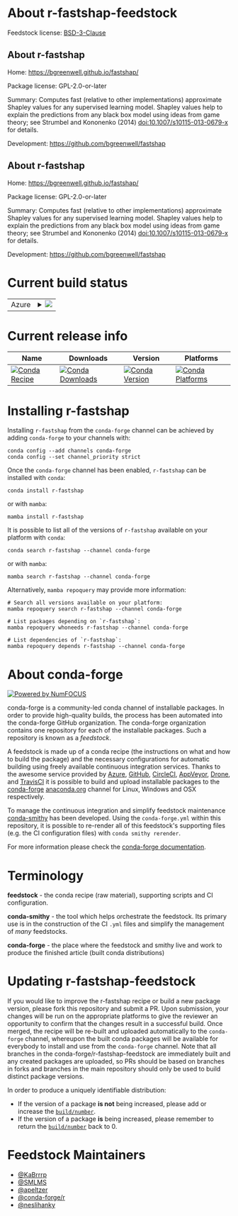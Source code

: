About r-fastshap-feedstock
==========================

Feedstock license: [BSD-3-Clause](https://github.com/conda-forge/r-fastshap-feedstock/blob/main/LICENSE.txt)


About r-fastshap
----------------

Home: https://bgreenwell.github.io/fastshap/

Package license: GPL-2.0-or-later

Summary: Computes fast (relative to other implementations) approximate Shapley values for any supervised learning model. Shapley values help to explain the predictions from any black box model using ideas from game theory; see Strumbel and Kononenko (2014) <doi:10.1007/s10115-013-0679-x> for details.

Development: https://github.com/bgreenwell/fastshap

About r-fastshap
----------------

Home: https://bgreenwell.github.io/fastshap/

Package license: GPL-2.0-or-later

Summary: Computes fast (relative to other implementations) approximate Shapley values for any supervised learning model. Shapley values help to explain the predictions from any black box model using ideas from game theory; see Strumbel and Kononenko (2014) <doi:10.1007/s10115-013-0679-x> for details.

Development: https://github.com/bgreenwell/fastshap

Current build status
====================


<table>
    
  <tr>
    <td>Azure</td>
    <td>
      <details>
        <summary>
          <a href="https://dev.azure.com/conda-forge/feedstock-builds/_build/latest?definitionId=20546&branchName=main">
            <img src="https://dev.azure.com/conda-forge/feedstock-builds/_apis/build/status/r-fastshap-feedstock?branchName=main">
          </a>
        </summary>
        <table>
          <thead><tr><th>Variant</th><th>Status</th></tr></thead>
          <tbody><tr>
              <td>linux_64_r_base4.3</td>
              <td>
                <a href="https://dev.azure.com/conda-forge/feedstock-builds/_build/latest?definitionId=20546&branchName=main">
                  <img src="https://dev.azure.com/conda-forge/feedstock-builds/_apis/build/status/r-fastshap-feedstock?branchName=main&jobName=linux&configuration=linux%20linux_64_r_base4.3" alt="variant">
                </a>
              </td>
            </tr><tr>
              <td>linux_64_r_base4.4</td>
              <td>
                <a href="https://dev.azure.com/conda-forge/feedstock-builds/_build/latest?definitionId=20546&branchName=main">
                  <img src="https://dev.azure.com/conda-forge/feedstock-builds/_apis/build/status/r-fastshap-feedstock?branchName=main&jobName=linux&configuration=linux%20linux_64_r_base4.4" alt="variant">
                </a>
              </td>
            </tr><tr>
              <td>osx_64_r_base4.3</td>
              <td>
                <a href="https://dev.azure.com/conda-forge/feedstock-builds/_build/latest?definitionId=20546&branchName=main">
                  <img src="https://dev.azure.com/conda-forge/feedstock-builds/_apis/build/status/r-fastshap-feedstock?branchName=main&jobName=osx&configuration=osx%20osx_64_r_base4.3" alt="variant">
                </a>
              </td>
            </tr><tr>
              <td>osx_64_r_base4.4</td>
              <td>
                <a href="https://dev.azure.com/conda-forge/feedstock-builds/_build/latest?definitionId=20546&branchName=main">
                  <img src="https://dev.azure.com/conda-forge/feedstock-builds/_apis/build/status/r-fastshap-feedstock?branchName=main&jobName=osx&configuration=osx%20osx_64_r_base4.4" alt="variant">
                </a>
              </td>
            </tr><tr>
              <td>win_64_r_base4.3</td>
              <td>
                <a href="https://dev.azure.com/conda-forge/feedstock-builds/_build/latest?definitionId=20546&branchName=main">
                  <img src="https://dev.azure.com/conda-forge/feedstock-builds/_apis/build/status/r-fastshap-feedstock?branchName=main&jobName=win&configuration=win%20win_64_r_base4.3" alt="variant">
                </a>
              </td>
            </tr><tr>
              <td>win_64_r_base4.4</td>
              <td>
                <a href="https://dev.azure.com/conda-forge/feedstock-builds/_build/latest?definitionId=20546&branchName=main">
                  <img src="https://dev.azure.com/conda-forge/feedstock-builds/_apis/build/status/r-fastshap-feedstock?branchName=main&jobName=win&configuration=win%20win_64_r_base4.4" alt="variant">
                </a>
              </td>
            </tr>
          </tbody>
        </table>
      </details>
    </td>
  </tr>
</table>

Current release info
====================

| Name | Downloads | Version | Platforms |
| --- | --- | --- | --- |
| [![Conda Recipe](https://img.shields.io/badge/recipe-r--fastshap-green.svg)](https://anaconda.org/conda-forge/r-fastshap) | [![Conda Downloads](https://img.shields.io/conda/dn/conda-forge/r-fastshap.svg)](https://anaconda.org/conda-forge/r-fastshap) | [![Conda Version](https://img.shields.io/conda/vn/conda-forge/r-fastshap.svg)](https://anaconda.org/conda-forge/r-fastshap) | [![Conda Platforms](https://img.shields.io/conda/pn/conda-forge/r-fastshap.svg)](https://anaconda.org/conda-forge/r-fastshap) |

Installing r-fastshap
=====================

Installing `r-fastshap` from the `conda-forge` channel can be achieved by adding `conda-forge` to your channels with:

```
conda config --add channels conda-forge
conda config --set channel_priority strict
```

Once the `conda-forge` channel has been enabled, `r-fastshap` can be installed with `conda`:

```
conda install r-fastshap
```

or with `mamba`:

```
mamba install r-fastshap
```

It is possible to list all of the versions of `r-fastshap` available on your platform with `conda`:

```
conda search r-fastshap --channel conda-forge
```

or with `mamba`:

```
mamba search r-fastshap --channel conda-forge
```

Alternatively, `mamba repoquery` may provide more information:

```
# Search all versions available on your platform:
mamba repoquery search r-fastshap --channel conda-forge

# List packages depending on `r-fastshap`:
mamba repoquery whoneeds r-fastshap --channel conda-forge

# List dependencies of `r-fastshap`:
mamba repoquery depends r-fastshap --channel conda-forge
```


About conda-forge
=================

[![Powered by
NumFOCUS](https://img.shields.io/badge/powered%20by-NumFOCUS-orange.svg?style=flat&colorA=E1523D&colorB=007D8A)](https://numfocus.org)

conda-forge is a community-led conda channel of installable packages.
In order to provide high-quality builds, the process has been automated into the
conda-forge GitHub organization. The conda-forge organization contains one repository
for each of the installable packages. Such a repository is known as a *feedstock*.

A feedstock is made up of a conda recipe (the instructions on what and how to build
the package) and the necessary configurations for automatic building using freely
available continuous integration services. Thanks to the awesome service provided by
[Azure](https://azure.microsoft.com/en-us/services/devops/), [GitHub](https://github.com/),
[CircleCI](https://circleci.com/), [AppVeyor](https://www.appveyor.com/),
[Drone](https://cloud.drone.io/welcome), and [TravisCI](https://travis-ci.com/)
it is possible to build and upload installable packages to the
[conda-forge](https://anaconda.org/conda-forge) [anaconda.org](https://anaconda.org/)
channel for Linux, Windows and OSX respectively.

To manage the continuous integration and simplify feedstock maintenance
[conda-smithy](https://github.com/conda-forge/conda-smithy) has been developed.
Using the ``conda-forge.yml`` within this repository, it is possible to re-render all of
this feedstock's supporting files (e.g. the CI configuration files) with ``conda smithy rerender``.

For more information please check the [conda-forge documentation](https://conda-forge.org/docs/).

Terminology
===========

**feedstock** - the conda recipe (raw material), supporting scripts and CI configuration.

**conda-smithy** - the tool which helps orchestrate the feedstock.
                   Its primary use is in the construction of the CI ``.yml`` files
                   and simplify the management of *many* feedstocks.

**conda-forge** - the place where the feedstock and smithy live and work to
                  produce the finished article (built conda distributions)


Updating r-fastshap-feedstock
=============================

If you would like to improve the r-fastshap recipe or build a new
package version, please fork this repository and submit a PR. Upon submission,
your changes will be run on the appropriate platforms to give the reviewer an
opportunity to confirm that the changes result in a successful build. Once
merged, the recipe will be re-built and uploaded automatically to the
`conda-forge` channel, whereupon the built conda packages will be available for
everybody to install and use from the `conda-forge` channel.
Note that all branches in the conda-forge/r-fastshap-feedstock are
immediately built and any created packages are uploaded, so PRs should be based
on branches in forks and branches in the main repository should only be used to
build distinct package versions.

In order to produce a uniquely identifiable distribution:
 * If the version of a package **is not** being increased, please add or increase
   the [``build/number``](https://docs.conda.io/projects/conda-build/en/latest/resources/define-metadata.html#build-number-and-string).
 * If the version of a package **is** being increased, please remember to return
   the [``build/number``](https://docs.conda.io/projects/conda-build/en/latest/resources/define-metadata.html#build-number-and-string)
   back to 0.

Feedstock Maintainers
=====================

* [@KaBrrrp](https://github.com/KaBrrrp/)
* [@SMLMS](https://github.com/SMLMS/)
* [@apeltzer](https://github.com/apeltzer/)
* [@conda-forge/r](https://github.com/conda-forge/r/)
* [@neslihanky](https://github.com/neslihanky/)

